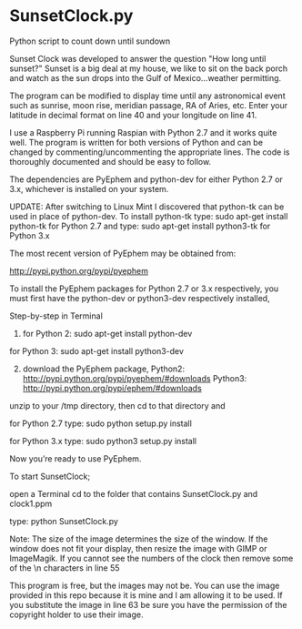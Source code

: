 SunsetClock.py
==============

Python script to count down until sundown

Sunset Clock was developed to answer the question "How long until sunset?" Sunset is a big deal at my house, we like to sit on the back porch and watch as the sun drops into the Gulf of Mexico...weather permitting.

The program can be modified to display time until any astronomical event such as sunrise, moon rise, meridian passage, RA of Aries, etc. Enter your latitude in decimal format on line 40 and your longitude on line 41.

I use a Raspberry Pi running Raspian with Python 2.7 and it works quite well. The program is written for both versions of Python and can be changed by commenting/uncommenting the appropriate lines. The code is thoroughly documented and should be easy to follow.

The dependencies are PyEphem and python-dev for either Python 2.7 or 3.x, whichever is installed on your system.

UPDATE: After switching to Linux Mint I discovered that python-tk can be used in place of python-dev. 
To install python-tk type: sudo apt-get install python-tk for Python 2.7 and
type: sudo apt-get install python3-tk for Python 3.x

The most recent version of PyEphem may be obtained from:

http://pypi.python.org/pypi/pyephem

To install the PyEphem packages for Python 2.7 or 3.x respectively, you must first have the python-dev or python3-dev respectively installed,

Step-by-step in Terminal

1) for Python 2: sudo apt-get install python-dev

for Python 3: sudo apt-get install python3-dev

2) download the PyEphem package, Python2: http://pypi.python.org/pypi/pyephem/#downloads Python3: http://pypi.python.org/pypi/ephem/#downloads

unzip to your /tmp directory, then cd to that directory and

for Python 2.7 type: sudo python setup.py install

for Python 3.x type: sudo python3 setup.py install

Now you’re ready to use PyEphem.

To start SunsetClock;

open a Terminal cd to the folder that contains SunsetClock.py and clock1.ppm 

type: python SunsetClock.py

Note: The size of the image determines the size of the window. If the window does not fit your display, then resize the image with GIMP or ImageMagik. If you cannot see the numbers of the clock then remove some of the \n characters in line 55

This program is free, but the images may not be. You can use the image provided in this repo because it is mine and I am allowing it to be used. If you substitute the image in line 63 be sure you have the permission of the copyright holder to use their image.
